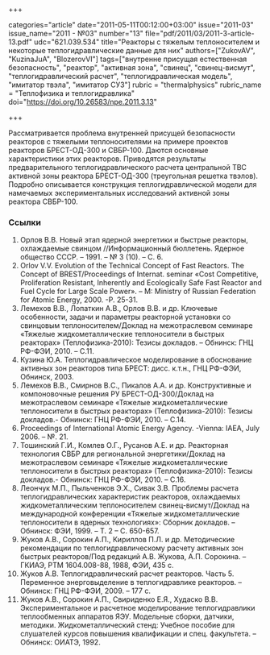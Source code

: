 +++

categories="article"
date="2011-05-11T00:12:00+03:00"
issue="2011-03"
issue_name="2011 - №03"
number="13"
file="pdf/2011/03/2011-3-article-13.pdf"
udc="621.039.534"
title="Реакторы с тяжелым теплоносителем и некоторые теплогидравлические данные для них"
authors=["ZukovAV", "KuzinaJuA", "BlozerovVI"]
tags=["внутренне присущая естественная безопасность", "реактор", "активная зона", "свинец", "свинец-висмут", "теплогидравлический расчет", "теплогидравлическая модель", "имитатор твэла", "имитатор СУЗ"]
rubric = "thermalphysics"
rubric_name = "Теплофизика и теплогидравлика"
doi="https://doi.org/10.26583/npe.2011.3.13"

+++

Рассматривается проблема внутренней присущей безопасности реакторов с тяжелыми теплоносителями на примере проектов реакторов БРЕСТ-ОД-300 и СВБР-100. Даются основные характеристики этих реакторов. Приводятся результаты предварительного теплогидравлического расчета центральной ТВС активной зоны реактора БРЕСТ-ОД-300 (треугольная решетка твэлов). Подробно описывается конструкция теплогидравлической модели для намечаемых экспериментальных исследований активной зоны реактора СВБР-100.

### Ссылки

1. Орлов В.В. Новый этап ядерной энергетики и быстрые реакторы, охлаждаемые свинцом //Информационный бюллетень. Ядерное общество СССР. – 1991. – № 3 (10). – С. 6.
2. Orlov V.V. Evolution of the Technical Concept of Fast Reactors. The Concept of BREST/Proceedings of Internat. seminar «Cost Competitive, Proliferation Resistant, Inherently and Ecologically Safe Fast Reactor and Fuel Cycle for Large Scale Power». – М: Ministry of Russian Federation for Atomic Energy, 2000. -P. 25-31.
3. Лемехов В.В., Лопаткин А.В., Орлов В.В. и др. Ключевые особенности, задачи и параметры реакторной установки со свинцовым теплоносителем/Доклад на межотраслевом семинаре «Тяжелые жидкометаллические теплоносители в быстрых реакторах» (Теплофизика-2010): Тезисы докладов. – Обнинск: ГНЦ РФ-ФЭИ, 2010. – С.11.
4. Кузина Ю.А. Теплогидравлическое моделирование в обоснование активных зон реакторов типа БРЕСТ: дисс. к.т.н., ГНЦ РФ-ФЭИ, Обнинск, 2003.
5. Лемехов В.В., Смирнов В.C., Пикалов А.А. и др. Конструктивные и компоновочные решения РУ БРЕСТ-ОД-300/Доклад на межотраслевом семинаре «Тяжелые жидкометаллические теплоносители в быстрых реакторах» (Теплофизика-2010): Тезисы докладов.- Обнинск: ГНЦ РФ-ФЭИ, 2010. – С.14.
6. Proceedings of International Atomic Energy Agency. -Vienna: IAEA, July 2006. – №. 21.
7. Тошинский Г.И., Комлев О.Г., Русанов А.Е. и др. Реакторная технология СВБР для региональной энергетики/Доклад на межотраслевом семинаре «Тяжелые жидкометаллические теплоносители в быстрых реакторах» (Теплофизика-2010): Тезисы докладов.- Обнинск: ГНЦ РФ-ФЭИ, 2010. – С.16.
8. Леончук М.П., Пыльченков Э.Х., Сивак З.В. Проблемы расчета теплогидравлических характеристик реакторов, охлаждаемых жидкометаллическим теплоносителем свинец-висмут/Доклад на международной конференции «Тяжелые жидкометаллические теплоносители в ядерных технологиях»: Сборник докладов. – Обнинск: ФЭИ, 1999. – Т. 2 – С. 650-657.
9. Жуков А.В., Сорокин А.П., Кириллов П.Л. и др. Методические рекомендации по теплогидравлическому расчету активных зон быстрых реакторов/Под редакций А.В. Жукова, А.П. Сорокина. – ГКИАЭ, РТМ 1604.008-88, 1988, ФЭИ, 435 с.
10. Жуков А.В. Теплогидравлический расчет реакторов. Часть 5. Переменное энерговыделение в теплогидравлике реакторов. – Обнинск: ГНЦ РФ-ФЭИ, 2009. – 177 с.
11. Жуков А.В., Сорокин А.П., Свириденко Е.Я., Худаско В.В. Экспериментальное и расчетное моделирование теплогидравлики теплообменных аппаратов ЯЭУ. Модельные сборки, датчики, методики. Жидкометаллический стенд: Учебное пособие для слушателей курсов повышения квалификации и спец. факультета. – Обнинск: ОИАТЭ, 1992.
